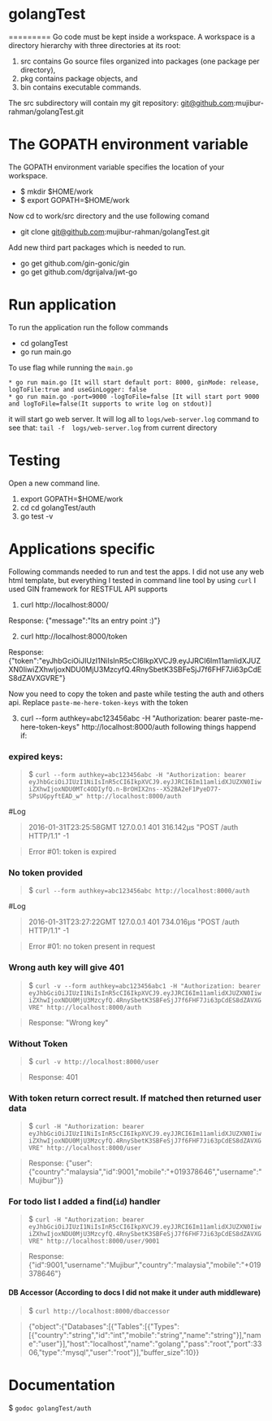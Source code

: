 # golangTest
=========
Go code must be kept inside a workspace. A workspace is a directory hierarchy with three directories at its root:

1. src contains Go source files organized into packages (one package per directory),
2. pkg contains package objects, and
3. bin contains executable commands.

The src subdirectory will contain my git repository: git@github.com:mujibur-rahman/golangTest.git

The GOPATH environment variable
========
The GOPATH environment variable specifies the location of your workspace.

* $ mkdir $HOME/work
* $ export GOPATH=$HOME/work

Now cd to work/src directory and the use following comand

* git clone  git@github.com:mujibur-rahman/golangTest.git

Add new third part packages which is needed to run.
* go get github.com/gin-gonic/gin
* go get github.com/dgrijalva/jwt-go

Run application
=======
To run the application run the follow commands
* cd golangTest
* go run main.go

To use flag while running the `main.go`

	* go run main.go [It will start default port: 8000, ginMode: release, logToFile:true and useGinLogger: false
	* go run main.go -port=9000 -logToFile=false [It will start port 9000 and logToFile=false(It supports to write log on stdout)]


it will start go web server. It will log all to `logs/web-server.log` command to see that: `tail -f  logs/web-server.log` from current directory


Testing
=======
Open a new command line.

1. export GOPATH=$HOME/work
2. cd cd golangTest/auth
3. go test -v

Applications specific
===========
Following commands needed to run and test the apps.
I did not use any web html template, but everything I tested in command line tool by using `curl`
I used GIN framework for RESTFUL API supports

1. curl http://localhost:8000/

Response: {"message":"Its an entry point :)"}

2. curl http://localhost:8000/token

Response: {"token":"eyJhbGciOiJIUzI1NiIsInR5cCI6IkpXVCJ9.eyJJRCI6Im11amlidXJUZXN0IiwiZXhwIjoxNDU0MjU3MzcyfQ.4RnySbetK3SBFeSjJ7f6FHF7Ji63pCdES8dZAVXGVRE"}

Now you need to copy the token and paste while testing the auth and others api. Replace `paste-me-here-token-keys` with the token

3. curl --form authkey=abc123456abc -H "Authorization: bearer paste-me-here-token-keys" http://localhost:8000/auth
following things happend if:

### expired keys:
>$ `curl --form authkey=abc123456abc -H "Authorization: bearer eyJhbGciOiJIUzI1NiIsInR5cCI6IkpXVCJ9.eyJJRCI6Im11amlidXJUZXN0IiwiZXhwIjoxNDU0MTc4ODIyfQ.n-BrOHIX2ns--X52BA2eF1PyeD77-SPsUGpyftEAD_w" http://localhost:8000/auth`

#Log
>2016-01-31T23:25:58GMT 127.0.0.1 401 316.142µs "POST /auth HTTP/1.1" -1

>Error #01: token is expired

### No token provided
>$ `curl --form authkey=abc123456abc http://localhost:8000/auth`

#Log
>2016-01-31T23:27:22GMT 127.0.0.1 401 734.016µs "POST /auth HTTP/1.1" -1

> Error #01: no token present in request

### Wrong auth key will give 401
>$ `curl -v --form authkey=abc123456abc1 -H "Authorization: bearer eyJhbGciOiJIUzI1NiIsInR5cCI6IkpXVCJ9.eyJJRCI6Im11amlidXJUZXN0IiwiZXhwIjoxNDU0MjU3MzcyfQ.4RnySbetK3SBFeSjJ7f6FHF7Ji63pCdES8dZAVXGVRE" http://localhost:8000/auth`

>Response: "Wrong key"

### Without Token
> $ `curl -v http://localhost:8000/user`

>Response: 401

### With token return correct result. If matched then returned user data
>$ `curl -H "Authorization: bearer eyJhbGciOiJIUzI1NiIsInR5cCI6IkpXVCJ9.eyJJRCI6Im11amlidXJUZXN0IiwiZXhwIjoxNDU0MjU3MzcyfQ.4RnySbetK3SBFeSjJ7f6FHF7Ji63pCdES8dZAVXGVRE" http://localhost:8000/user`

> Response: {"user":{"country":"malaysia","id":9001,"mobile":"+019378646","username":"Mujibur"}}

### For todo list I added a find(`id`) handler
> $ `curl -H "Authorization: bearer eyJhbGciOiJIUzI1NiIsInR5cCI6IkpXVCJ9.eyJJRCI6Im11amlidXJUZXN0IiwiZXhwIjoxNDU0MjU3MzcyfQ.4RnySbetK3SBFeSjJ7f6FHF7Ji63pCdES8dZAVXGVRE" http://localhost:8000/user/9001`

> Response: {"id":9001,"username":"Mujibur","country":"malaysia","mobile":"+019378646"}

#### DB Accessor (According to docs I did not make it under auth middleware)
> $ `curl http://localhost:8000/dbaccessor`

> {"object":{"Databases":[{"Tables":[{"Types":[{"country":"string","id":"int","mobile":"string","name":"string"}],"name":"user"}],"host":"localhost","name":"golang","pass":"root","port":3306,"type":"mysql","user":"root"}],"buffer_size":10}}

Documentation
=========
$ `godoc golangTest/auth`

